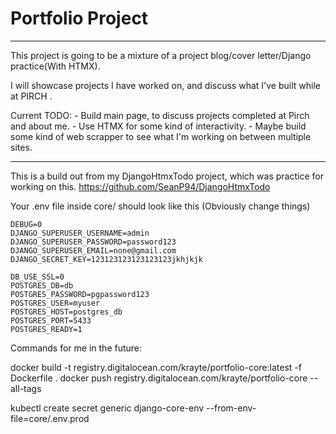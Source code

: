 # Portfolio Project
---
This project is going to be a mixture of a project blog/cover letter/Django practice(With HTMX).

I will showcase projects I have worked on, and discuss what I've built while at PIRCH .

Current TODO:
    - Build main page, to discuss projects completed at Pirch and about me.
    - Use HTMX for some kind of interactivity.
    - Maybe build some kind of web scrapper to see what I'm working on between multiple sites.



---

This is a build out from my DjangoHtmxTodo project, which was practice for working on this.
https://github.com/SeanP94/DjangoHtmxTodo



Your .env file inside core/ should look like this (Obviously change things)
```
DEBUG=0
DJANGO_SUPERUSER_USERNAME=admin
DJANGO_SUPERUSER_PASSWORD=password123
DJANGO_SUPERUSER_EMAIL=none@gmail.com
DJANGO_SECRET_KEY=123123123123123123jkhjkjk

DB_USE_SSL=0
POSTGRES_DB=db
POSTGRES_PASSWORD=pgpassword123
POSTGRES_USER=myuser
POSTGRES_HOST=postgres_db
POSTGRES_PORT=5433
POSTGRES_READY=1
```


Commands for me in the future:

docker build -t registry.digitalocean.com/krayte/portfolio-core:latest -f Dockerfile .
docker push registry.digitalocean.com/krayte/portfolio-core --all-tags

kubectl create secret generic django-core-env --from-env-file=core/.env.prod
